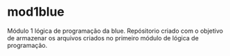 # mod1blue
Módulo 1 lógica de programação da blue.
Repósitorio criado com o objetivo de armazenar os arquivos criados no primeiro módulo de lógica de programação.
